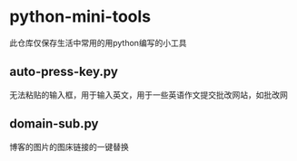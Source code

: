 # python-mini-tools

此仓库仅保存生活中常用的用python编写的小工具

## auto-press-key.py

无法粘贴的输入框，用于输入英文，用于一些英语作文提交批改网站，如批改网

## domain-sub.py

博客的图片的图床链接的一键替换